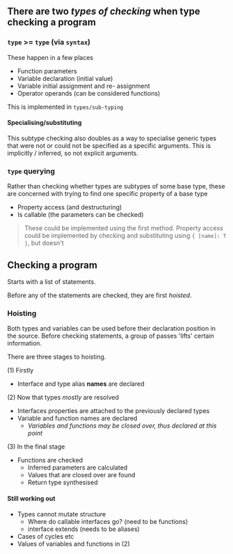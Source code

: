 ## There are two *types of checking* when type checking a program

### `type` >= `type` (via `syntax`)
These happen in a few places
- Function parameters
- Variable declaration (initial value)
- Variable initial assignment and re- assignment
- Operator operands (can be considered functions)

This is implemented in `types/sub-typing`

#### Specialising/substituting
This subtype checking also doubles as a way to specialise generic types that were not or could not be specified as a specific arguments. This is implicitly / inferred, so not explicit arguments.

### `type` querying

Rather than checking whether types are subtypes of some base type, these are concerned with trying to find one specific property of a base type
- Property access (and destructuring)
- Is callable (the parameters can be checked)

> These could be implemented using the first method. Property access could be implemented by checking and substituting using `{ [name]: T }`, but doesn't

## Checking a program
Starts with a list of statements.

Before any of the statements are checked, they are first *hoisted*.

### Hoisting
Both types and variables can be used before their declaration position in the source. Before checking statements, a group of passes 'lifts' certain information.

There are three stages to hoisting.

(1) Firstly
- Interface and type alias **names** are declared

(2) Now that types *mostly* are resolved
- Interfaces properties are attached to the previously declared types
- Variable and function names are declared
   	- *Variables and functions may be closed over, thus declared at this point*

(3) In the final stage
- Functions are checked
   	- Inferred parameters are calculated
   	- Values that are closed over are found
   	- Return type synthesised

#### Still working out
- Types cannot mutate structure
   	- Where do callable interfaces go? (need to be functions)
   	- interface extends (needs to be aliases)
- Cases of cycles etc
- Values of variables and functions in (2)
